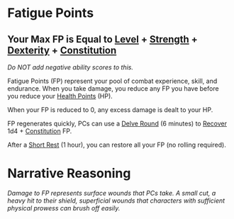 # Fatigue Points

## Your Max FP is Equal to [Level](Level.md) + [Strength](../Chosen%20Statistics/Strength.md) + [Dexterity](../Chosen%20Statistics/Dexterity.md) + [Constitution](../Chosen%20Statistics/Constitution.md)

*Do NOT add negative ability scores to this.*

Fatigue Points (FP) represent your pool of combat experience, skill, and endurance. When you take damage, you reduce any FP you have before you reduce your [Health Points](Health%20Points.md) (HP).

When your FP is reduced to 0, any excess damage is dealt to your HP.

FP regenerates quickly, PCs can use a [Delve Round](../../Game%20Procedures/Round.md#Delve%20Round) (6 minutes) to [Recover](../../Game%20Procedures/Delving.md#Recover) 1d4 + [Constitution](../Chosen%20Statistics/Constitution.md) FP.

After a [Short Rest](../../Game%20Procedures/Resting.md#Short%20Rest) (1 hour), you can restore all your FP (no rolling required).

# Narrative Reasoning

*Damage to FP represents surface wounds that PCs take. A small cut, a heavy hit to their shield, superficial wounds that characters with sufficient physical prowess can brush off easily.*
